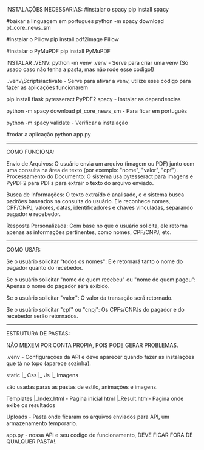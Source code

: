 INSTALAÇÕES NECESSARIAS:
#instalar o spacy pip install spacy

#baixar a linguagem em portugues python -m spacy download pt_core_news_sm

#instalar o Pillow pip install pdf2image Pillow

#instalar o PyMuPDF pip install PyMuPDF



INSTALAR .VENV:
python -m venv .venv - Serve para criar uma venv (Só usado caso não tenha a pasta, mas não rode esse codigo!)

.\.venv\Scripts\activate - Serve para ativar a venv, utilize esse codigo para fazer as aplicações funcionarem

pip install flask pytesseract PyPDF2 spacy - Instalar as dependencias

python -m spacy download pt_core_news_sm - Para ficar em português

python -m spacy validate - Verificar a instalação

#rodar a aplicação python app.py

------------------------------------------------------------------------------------------------------------------------------------------------------------------

COMO FUNCIONA:

Envio de Arquivos: O usuário envia um arquivo (imagem ou PDF) junto com uma consulta na área de texto (por exemplo: "nome", "valor", "cpf").
Processamento do Documento: O sistema usa pytesseract para imagens e PyPDF2 para PDFs para extrair o texto do arquivo enviado.

Busca de Informações: O texto extraído é analisado, e o sistema busca padrões baseados na consulta do usuário. Ele reconhece nomes, CPF/CNPJ, valores, datas, identificadores e chaves vinculadas, separando pagador e recebedor.

Resposta Personalizada: Com base no que o usuário solicita, ele retorna apenas as informações pertinentes, como nomes, CPF/CNPJ, etc.

------------------------------------------------------------------------------------------------------------------------------------------------------------------

COMO USAR:

Se o usuário solicitar "todos os nomes": Ele retornará tanto o nome do pagador quanto do recebedor.

Se o usuário solicitar "nome de quem recebeu" ou "nome de quem pagou": Apenas o nome do pagador será exibido.

Se o usuário solicitar "valor": O valor da transação será retornado.

Se o usuário solicitar "cpf" ou "cnpj": Os CPFs/CNPJs do pagador e do recebedor serão retornados.

------------------------------------------------------------------------------------------------------------------------------------------------------------------

ESTRUTURA DE PASTAS:

NÃO MEXEM POR CONTA PROPIA, POIS PODE GERAR PROBLEMAS.

.venv - Configurações da API e deve aparecer quando fazer as instalações que tá no topo (aparece sozinha).

static
    |_ Css
    |_ Js
    |_ Imagens

são usadas paras as pastas de estilo, animações e imagens.

Templates
    |_Index.html - Pagina inicial html
    |_Result.html- Pagina onde exibe os resultados

Uploads - Pasta onde ficaram os arquivos enviados para API, um armazenamento temporario.

app.py - nossa API e seu codigo de funcionamento, DEVE FICAR FORA DE QUALQUER PASTA!.